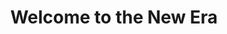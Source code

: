 ---
slug: "welcome-to-new-era"
title: "Welcome to the New Era"
image: "https://somosexperiences.com/static/image/data/somosweb-v3/8-img-4438.jpg"
mission:
  title: "The mission"
  subtitle: "Challenge"
  description: "Conectar con la generación Z a través de “NEW”, la nueva campaña de El Corte Inglés."
  solution: "En tan solo 12 vertiginosas horas transformamos la sala principal de los Cines Callao Citylights, construyendo y decorando un apartamento habitable de 100 m2 compuesto por cinco estancias y un espacio independiente dedicado al \"Club del Gourmet\"."
  howWeDidIt: "El photocall exterior, instalado en la icónica Plaza del Callao, y frente al emblemático edificio de la marca, recreaba un estudio de fotografía y acogió a los protagonistas de la campaña e iconos actuales de la generación más viral. El paso de los invitados fue amenizado por DJs de la Bresh y retransmitido en directo, haciendo partícipes a los viandantes, además de a los diferentes medios de comunicación que estuvieron presentes.  En el interior, los artistas Ana Mena, Lucas Loren y DJ BJones, elevaron el nivel musical de la noche a los más de 500 invitados que se reunieron para dar la bienvenida a esta nueva apuesta de El Corte Inglés que unió moda, belleza, tecnología y alimentación."
  thanks: "Desde SOMOS Experiences nos encargamos de la idea creativa, diseño y desarrollo, producción, organización y coordinación de las diferentes marcas y patrocinadores, y cobró vida gracias a un centenar de profesionales compuesto por ebanistas, tapiceros, productores audiovisuales y de branded content, personal de protocolo y seguridad, bartenders y equipo de restauración."

stats:
  - number: "+500"
    description: "invitados"
  
---